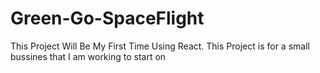 # Green-Go-SpaceFlight
This Project Will Be My First Time Using React. This Project is for a small bussines that I am working to start on
